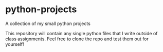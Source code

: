 # python-projects
A collection of my small python projects

This repository will contain any single python files that I write outside of class assignments. Feel free to clone the repo and test them out for yourself!
